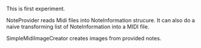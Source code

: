 This is first experiment.

NoteProvider reads Midi files into NoteInformation strucure. It can also do a naive transforming list of NoteInformation into a MIDI file.

SimpleMidiImageCreator creates images from provided notes.
